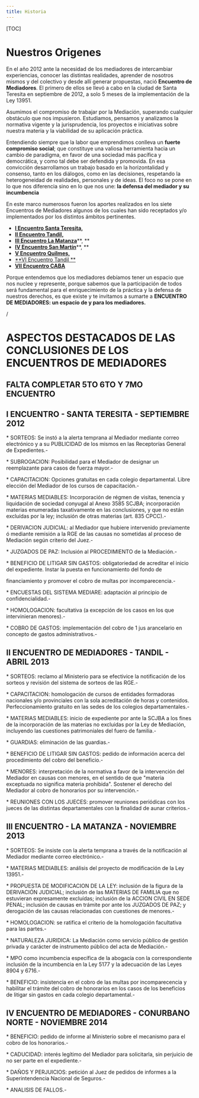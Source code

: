```yaml
---
title: Historia
---
```

\[TOC]

# Nuestros Origenes

En el año 2012 ante la necesidad de los mediadores de intercambiar experiencias, conocer las distintas realidades, aprender de nosotros mismos y  del colectivo y desde allí generar propuestas, nació **Encuentro de Mediadores**. El primero de ellos se llevó a cabo en la ciudad de Santa Teresita en septiembre de 2012, a solo 5 meses de la implementación de la Ley 13951.

Asumimos el compromiso de trabajar por la Mediación, superando cualquier obstáculo que nos impusieron. Estudiamos, pensamos y analizamos la normativa vigente y la jurisprudencia, los proyectos e iniciativas sobre nuestra materia y la viabilidad de su aplicación práctica. 

Entendiendo siempre que la labor que emprendimos conlleva un **fuerte compromiso social**; que constituye una valiosa herramienta hacia un cambio de paradigma, en favor de una sociedad más pacífica y democrática, y como tal debe ser defendida y promovida. En esa convicción desarrollamos un trabajo basado en la horizontalidad y consenso, tanto en los diálogos, como en las decisiones, respetando la heterogeneidad de realidades, personales y de ideas. El foco no se pone en lo que nos diferencia sino en lo que nos une: **la defensa del mediador y su incumbencia**

En este marco numerosos fueron los aportes realizados en los siete Encuentros de Mediadores  algunos de los cuales han sido receptados y/o implementados por  los distintos ámbitos pertinentes. 

* [**I Encuentro Santa Teresita,**](/primero/)
* [**II Encuentro Tandil,**](/segundo/)
* [**III Encuentro La Matanza**](/tercero/)**, **
* [**IV Encuentro San Martín**](/cuarto/)**, **
* [**V Encuentro Quilmes,**](/quinto/)
* [**VI Encuentro Tandil **](/sexto/)
* [**VII Encuentro CABA**](<y VII Encuentro CABA(/septimo/>)

Porque entendemos que los mediadores debíamos tener un espacio que nos nuclee y represente, porque sabemos que la participación de todos será fundamental para el enriquecimiento de la práctica y la defensa de nuestros derechos, es que existe y te invitamos a sumarte a **ENCUENTRO DE MEDIADORES:  un espacio de y para los mediadores.**

/

# ASPECTOS DESTACADOS DE LAS CONCLUSIONES DE LOS ENCUENTROS DE MEDIADORES

## FALTA COMPLETAR 5TO 6TO Y 7MO ENCUENTRO

## **I  ENCUENTRO - SANTA TERESITA - SEPTIEMBRE 2012**

\* SORTEOS:  Se instó a la alerta temprana al Mediador mediante correo electrónico y a su PUBLICIDAD de los mismos en las Receptorías General de Expedientes.-

\* SUBROGACION:  Posibilidad para el Mediador de designar un reemplazante para casos de fuerza mayor.-

\* CAPACITACION:  Opciones gratuitas en cada colegio departamental. Libre elección del Mediador de los cursos de capacitación.-

\* MATERIAS MEDIABLES:  Incorporación de régmen de visitas, tenencia y liquidación de sociedad conyugal al Anexo 3585 SCJBA; incorporación materias enumeradas taxativamente en las conclusiones, y que no están excluídas por la ley; inclusión de otras materias (art. 835 CPCC).-

\* DERIVACION JUDICIAL: al Mediador que hubiere intervenido previamente ó mediante remisión a la RGE de las causas no sometidas al proceso de Mediación según criterio del Juez.- 

\* JUZGADOS DE PAZ: Inclusión al PROCEDIMIENTO de la Mediación.-

\* BENEFICIO DE LITIGAR SIN GASTOS:  obligatoriedad de acreditar el inicio del expediente. Instar la puesta en funcionamiento del fondo de 

financiamiento y promover el cobro de multas por incomparecencia.-

\* ENCUESTAS DEL SISTEMA MEDIARE:  adaptación al principio de confidencialidad.-

\* HOMOLOGACION:  facultativa (a excepción de los casos en los que intervinieran menores).-

\* COBRO DE GASTOS: implementación del cobro de 1 jus arancelario en concepto de gastos administrativos.-

## **II ENCUENTRO DE MEDIADORES - TANDIL - ABRIL 2013**

\* SORTEOS:  reclamo al Ministerio para se efectivice la notificación de los sorteos y revisión del sistema de sorteos de las RGE.-

\* CAPACITACION:  homologación de cursos de entidades formadoras nacionales y/o provinciales con la sola acreditación de horas y contenidos. Perfeccionamiento gratuito en las sedes de los colegios departamentales.-

\* MATERIAS MEDIABLES:  inicio de expediente por ante la SCJBA a los fines de la incorporación de las materias no excluidas por la Ley de Mediación, incluyendo las cuestiones patrimoniales del fuero de familia.-

\* GUARDIAS:  eliminación de las guardias.-

\*  BENEFICIO DE LITIGAR SIN GASTOS:  pedido de información acerca del procedimiento del cobro del beneficio.-

\* MENORES:  interpretación de la normativa a favor de la intervención del Mediador en causas con menores, en el sentido de que "materia exceptuada no significa materia prohibida". Sostener el derecho del Mediador al cobro de honorarios por su intervención.-

\* REUNIONES CON LOS JUECES:  promover reuniones periódicas con los jueces de las distintas departamentales con la finalidad de aunar criterios.-

## **III  ENCUENTRO  - LA MATANZA - NOVIEMBRE 2013**

\* SORTEOS: Se insiste con la alerta temprana a través de la notificación al Mediador mediante correo electrónico.-

\* MATERIAS MEDIABLES:  análisis del proyecto de modificación de la Ley 13951.-

\* PROPUESTA DE MODIFICACION DE LA LEY: inclusión de la figura de la DERIVACIÓN JUDICIAL; inclusión de las MATERIAS DE FAMILIA que no estuvieran expresamente excluídas; inclusión de la ACCION CIVIL EN SEDE PENAL; inclusión de causas en trámite por ante los JUZGADOS DE PAZ;  y derogación de las causas relacionadas con cuestiones de menores.-

\* HOMOLOGACION:  se ratifica el criterio de la homologación facultativa para las partes.-

\* NATURALEZA JURIDICA: La Mediación como servicio público de gestión privada y carácter de instrumento público del acta de Mediación.-

\* MPO como incumbencia específica de la abogacía con la correspondiente inclusión de la incumbencia en la Ley 5177 y la adecuación de las Leyes 8904 y 6716.-

\* BENEFICIO:  insistencia en el cobro de las multas por incomparecencia y habilitar el trámite del cobro de honorarios en los casos de los beneficios de litigar sin gastos en cada colegio departamental.-

## **IV ENCUENTRO DE MEDIADORES - CONURBANO NORTE - NOVIEMBRE 2014**

\* BENEFICIO:  pedido de informe al Ministerio sobre el mecanismo para el cobro de los honorarios.-

\* CADUCIDAD:  interés legítimo del Mediador para solicitarla, sin perjuicio de no ser parte en el expediente.-

\* DAÑOS Y PERJUICIOS: petición al Juez de pedidos de informes a la Superintendencia Nacional de Seguros.- 

\* ANALISIS DE FALLOS.-
